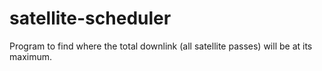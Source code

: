 # satellite-scheduler
Program to find where the total downlink (all satellite passes) will be at its maximum.
